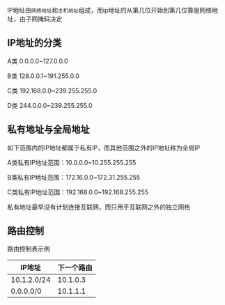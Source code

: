 IP地址由`网络地址`和`主机地址`组成，而ip地址的从第几位开始到第几位算是网络地址，由子网掩码决定

## IP地址的分类

A类	0.0.0.0~127.0.0.0

B类	128.0.0.1~191.255.0.0

C类	192.168.0.0~239.255.255.0

D类	244.0.0.0~239.255.255.0

## 私有地址与全局地址

如下范围内的IP地址都属于私有IP，而其他范围之外的IP地址称为全局IP

A类私有IP地址范围：10.0.0.0~10.255.255.255

B类私有IP地址范围：172.16.0.0~172.31.255.255

C类私有IP地址范围：192.168.0.0~192.168.255.255

私有地址最早没有计划连接互联网，而只用于互联网之外的独立网格

## 路由控制

路由控制表示例

| IP地址      | 下一个路由 |
| ----------- | ---------- |
| 10.1.2.0/24 | 10.1.0.3   |
| 0.0.0.0/0   | 10.1.1.1   |

